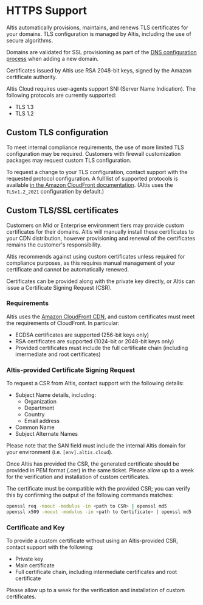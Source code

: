 # HTTPS Support

Altis automatically provisions, maintains, and renews TLS certificates for your domains. TLS configuration is managed by Altis, including the use of secure algorithms.

Domains are validated for SSL provisioning as part of the [DNS configuration process](../dns-configuration.md) when adding a new domain.

Certificates issued by Altis use RSA 2048-bit keys, signed by the Amazon certificate authority.

Altis Cloud requires user-agents support SNI (Server Name Indication). The following protocols are currently supported:

- TLS 1.3
- TLS 1.2


## Custom TLS configuration

To meet internal compliance requirements, the use of more limited TLS configuration may be required. Customers with firewall customization packages may request custom TLS configuration.

To request a change to your TLS configuration, contact support with the requested protocol configuration. A full list of supported protocols is available [in the Amazon CloudFront documentation](https://docs.aws.amazon.com/AmazonCloudFront/latest/DeveloperGuide/secure-connections-supported-viewer-protocols-ciphers.html). (Altis uses the `TLSv1.2_2021` configuration by default.)


## Custom TLS/SSL certificates

Customers on Mid or Enterprise environment tiers may provide custom certificates for their domains. Altis will manually install these certificates to your CDN distribution, however provisioning and renewal of the certificates remains the customer's responsibility.

Altis recommends against using custom certificates unless required for compliance purposes, as this requires manual management of your certificate and cannot be automatically renewed.

Certificates can be provided along with the private key directly, or Altis can issue a Certificate Signing Request (CSR).


### Requirements

Altis uses the [Amazon CloudFront CDN](https://docs.aws.amazon.com/AmazonCloudFront/latest/DeveloperGuide/cnames-and-https-requirements.html), and custom certificates must meet the requirements of CloudFront. In particular:

* ECDSA certificates are supported (256-bit keys only)
* RSA certificates are supported (1024-bit or 2048-bit keys only)
* Provided certificates must include the full certificate chain (including imermediate and root certificates)


### Altis-provided Certificate Signing Request

To request a CSR from Altis, contact support with the following details:

* Subject Name details, including:
	* Organization
	* Department
	* Country
	* Email address
* Common Name
* Subject Alternate Names

Please note that the SAN field must include the internal Altis domain for your environment (i.e. `[env].altis.cloud`).

Once Altis has provided the CSR, the generated certificate should be provided in PEM format (.cer) in the same ticket. Please allow up to a week for the verification and installation of custom certificates.

The certificate must be compatible with the provided CSR; you can verify this by confirming the output of the following commands matches:

```sh
openssl req -noout -modulus -in <path to CSR> | openssl md5
openssl x509 -noout -modulus -in <path to Certificate> | openssl md5
```


### Certificate and Key

To provide a custom certificate without using an Altis-provided CSR, contact support with the following:

* Private key
* Main certificate
* Full certificate chain, including intermediate certificates and root certificate

Please allow up to a week for the verification and installation of custom certificates.
